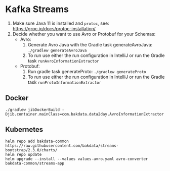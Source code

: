# Kafka Streams

1. Make sure Java 11 is installed and `protoc`, see: https://grpc.io/docs/protoc-installation/
2. Decide whether you want to use Avro or Protobuf for your Schemas:
   - Avro:
      1. Generate Avro Java with the Gradle task generateAvroJava: `./gradlew generateAvroJava`
      2. To run use either the run configuration in IntelliJ or run the Gradle task `runAvroInformationExtractor`
   - Protobuf:
      1. Run gradle task generateProto: `./gradlew generateProto`
      2. To run use either the run configuration in IntelliJ or run the Gradle task `runProtoInformationExtractor`

## Docker

`./gradlew jibDockerBuild -Djib.container.mainClass=com.bakdata.data2day.AvroInformationExtractor`

## Kubernetes

```
helm repo add bakdata-common https://raw.githubusercontent.com/bakdata/streams-bootstrap/2.3.0/charts/
helm repo update
helm upgrade --install --values values-avro.yaml avro-converter bakdata-common/streams-app
```

